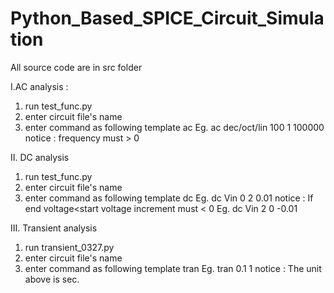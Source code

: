 # Python_Based_SPICE_Circuit_Simulation

All source code are in src folder

I.AC analysis :
1. run test_func.py
2. enter circuit file's name
3. enter command as following template
  ac <variation type> <number of points> <start frequency> <stop frequency>
  Eg. ac dec/oct/lin 100 1 100000
notice : frequency must > 0

II. DC analysis
1. run test_func.py
2. enter circuit file's name
3. enter command as following template
  dc <source> <start value> <stop value> <increment>
  Eg. dc Vin 0 2 0.01
notice : If end voltage<start voltage increment must < 0
  Eg. dc Vin 2 0 -0.01

III. Transient analysis
1. run transient_0327.py
2. enter circuit file's name
3. enter command as following template  tran <step size> <stop time>
   Eg. tran 0.1 1
   notice : The unit above is sec.
   
